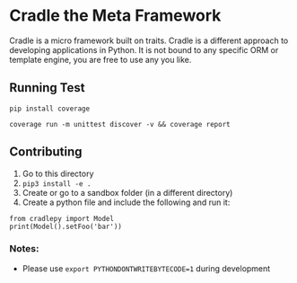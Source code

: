 # Cradle the Meta Framework

Cradle is a micro framework built on traits. Cradle is a different approach to developing applications in Python. It is not bound to any specific ORM or template engine, you are free to use any you like.


## Running Test

```
pip install coverage
```

```
coverage run -m unittest discover -v && coverage report
```

## Contributing

 1. Go to this directory
 2. `pip3 install -e .`
 3. Create or go to a sandbox folder (in a different directory)
 4. Create a python file and include the following and run it:

```
from cradlepy import Model
print(Model().setFoo('bar'))
```

### Notes:
 - Please use `export PYTHONDONTWRITEBYTECODE=1` during development
